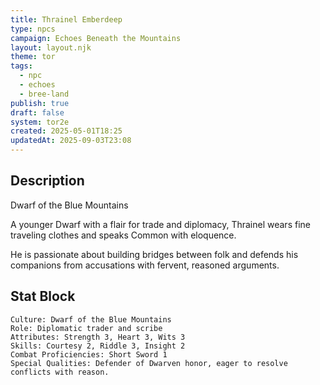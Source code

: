 ```yaml
---
title: Thrainel Emberdeep
type: npcs
campaign: Echoes Beneath the Mountains
layout: layout.njk
theme: tor
tags:
  - npc
  - echoes
  - bree-land
publish: true
draft: false
system: tor2e
created: 2025-05-01T18:25
updatedAt: 2025-09-03T23:08
---
```


## Description
Dwarf of the Blue Mountains
<p class="dropcap">A younger Dwarf with a flair for trade and diplomacy, Thrainel wears fine traveling clothes and speaks Common with eloquence.<p/> He is passionate about building bridges between folk and defends his companions from accusations with fervent, reasoned arguments.

## Stat Block

```
Culture: Dwarf of the Blue Mountains
Role: Diplomatic trader and scribe
Attributes: Strength 3, Heart 3, Wits 3
Skills: Courtesy 2, Riddle 3, Insight 2
Combat Proficiencies: Short Sword 1
Special Qualities: Defender of Dwarven honor, eager to resolve conflicts with reason.
```
